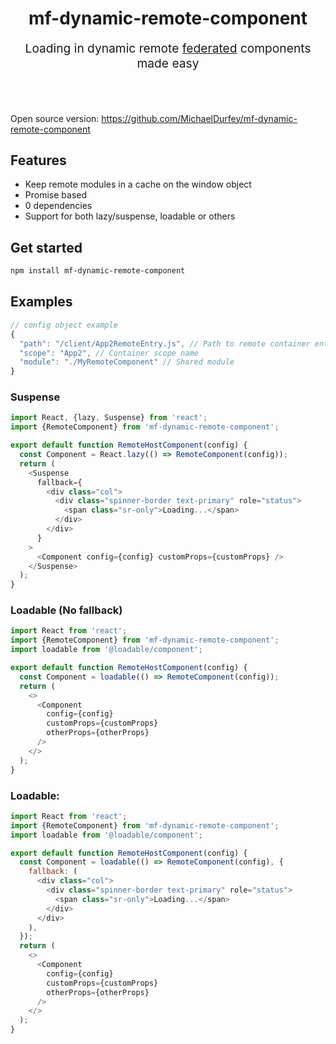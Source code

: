 <h1 align="center">mf-dynamic-remote-component</h1>

<p align="center" style="font-size: 1.2rem">Loading in dynamic remote <a href="https://webpack.js.org/concepts/module-federation/" target="_blank">federated</a> components made easy</p>
<br>
<br>

Open source version: https://github.com/MichaelDurfey/mf-dynamic-remote-component

## Features

- Keep remote modules in a cache on the window object
- Promise based
- 0 dependencies
- Support for both lazy/suspense, loadable or others

## Get started

```bash
npm install mf-dynamic-remote-component
```

## Examples

```js
// config object example
{
  "path": "/client/App2RemoteEntry.js", // Path to remote container entry. Ideally CDN location in live environments.
  "scope": "App2", // Container scope name
  "module": "./MyRemoteComponent" // Shared module
}
```

### Suspense

```js
import React, {lazy, Suspense} from 'react';
import {RemoteComponent} from 'mf-dynamic-remote-component';

export default function RemoteHostComponent(config) {
  const Component = React.lazy(() => RemoteComponent(config));
  return (
    <Suspense
      fallback={
        <div class="col">
          <div class="spinner-border text-primary" role="status">
            <span class="sr-only">Loading...</span>
          </div>
        </div>
      }
    >
      <Component config={config} customProps={customProps} />
    </Suspense>
  );
}
```

### Loadable (No fallback)

```js
import React from 'react';
import {RemoteComponent} from 'mf-dynamic-remote-component';
import loadable from '@loadable/component';

export default function RemoteHostComponent(config) {
  const Component = loadable(() => RemoteComponent(config));
  return (
    <>
      <Component
        config={config}
        customProps={customProps}
        otherProps={otherProps}
      />
    </>
  );
}
```

### Loadable:

```js
import React from 'react';
import {RemoteComponent} from 'mf-dynamic-remote-component';
import loadable from '@loadable/component';

export default function RemoteHostComponent(config) {
  const Component = loadable(() => RemoteComponent(config), {
    fallback: (
      <div class="col">
        <div class="spinner-border text-primary" role="status">
          <span class="sr-only">Loading...</span>
        </div>
      </div>
    ),
  });
  return (
    <>
      <Component
        config={config}
        customProps={customProps}
        otherProps={otherProps}
      />
    </>
  );
}
```
